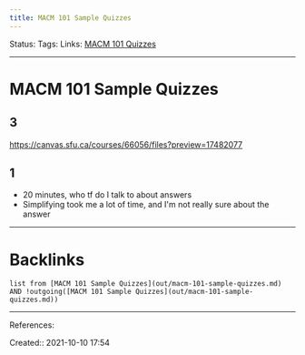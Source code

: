 ```yaml
---
title: MACM 101 Sample Quizzes
---
```

Status: 
Tags: 
Links: [MACM 101 Quizzes](out/macm-101-quizzes.md)
___
# MACM 101 Sample Quizzes
## 3
https://canvas.sfu.ca/courses/66056/files?preview=17482077
## 1
- 20 minutes, who tf do I talk to about answers
- Simplifying took me a lot of time, and I'm not really sure about the answer
___
# Backlinks
```dataview
list from [MACM 101 Sample Quizzes](out/macm-101-sample-quizzes.md) AND !outgoing([MACM 101 Sample Quizzes](out/macm-101-sample-quizzes.md))
```
___
References:

Created:: 2021-10-10 17:54
